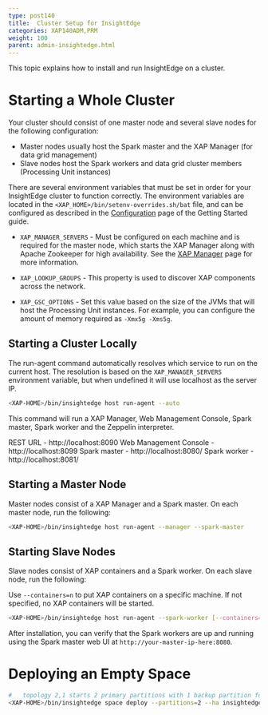 ```yaml
---
type: post140
title:  Cluster Setup for InsightEdge
categories: XAP140ADM,PRM
weight: 100
parent: admin-insightedge.html
---
```


This topic explains how to install and run InsightEdge on a cluster.

# Starting a Whole Cluster

Your cluster should consist of one master node and several slave nodes for the following configuration:

* Master nodes usually host the Spark master and the XAP Manager (for data grid management)
* Slave nodes host the Spark workers and data grid cluster members (Processing Unit instances)



There are several environment variables that must be set in order for your InsightEdge cluster to function correctly. The environment variables are located in the `<XAP_HOME>/bin/setenv-overrides.sh/bat` file, and can be configured as described in the [Configuration](../started/common-environment-variables.html) page of the Getting Started guide.

* `XAP_MANAGER_SERVERS` - Must be configured on each machine and is required for the master node, which starts the XAP Manager along with Apache Zookeeper for high availability. See the [XAP Manager](../admin/xap-manager.html) page for more information.

* `XAP_LOOKUP_GROUPS` - This property is used to discover XAP components across the network. 

* `XAP_GSC_OPTIONS` - Set this value based on the size of the JVMs that will host the Processing Unit instances. For example, you can configure the amount of memory required as `-Xmx5g -Xms5g`.



## Starting a Cluster Locally

The run-agent command automatically resolves which service to run on the current host.
The resolution is based on the `XAP_MANAGER_SERVERS` environment variable, but when undefined it will use localhost as the server IP.

```bash
<XAP-HOME>/bin/insightedge host run-agent --auto
```

This command will run a XAP Manager, Web Management Console, Spark master, Spark worker and the Zeppelin interpreter.

REST URL - http://localhost:8090
Web Management Console - http://localhost:8099
Spark master - http://localhost:8080/
Spark worker - http://localhost:8081/


## Starting a Master Node

Master nodes consist of a XAP Manager and a Spark master. On each master node, run the following:

```bash
<XAP-HOME>/bin/insightedge host run-agent --manager --spark-master
```

## Starting Slave Nodes

Slave nodes consist of XAP containers and a Spark worker. On each slave node, run the following:

Use `--containers=n` to put XAP containers on a specific machine. If not specified, no XAP containers will be started.

```bash
<XAP-HOME>/bin/insightedge host run-agent --spark-worker [--containers=n]
```

After installation, you can verify that the Spark workers are up and running using the Spark master web UI at `http://your-master-ip-here:8080`.

# Deploying an Empty Space

```bash
#   topology 2,1 starts 2 primary partitions with 1 backup partition for each primary
<XAP-HOME>/bin/insightedge space deploy --partitions=2 --ha insightedge-space
```
